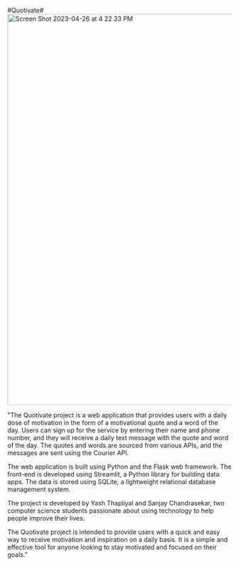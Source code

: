 #Quotivate#
<img width="880" alt="Screen Shot 2023-04-26 at 4 22 33 PM" src="https://user-images.githubusercontent.com/123337877/234728154-2b84d327-2041-4412-b8c8-841de2385b72.png">

"The Quotivate project is a web application that provides users with a daily dose of motivation in the form of a motivational quote and a word of the day. Users can sign up for the service by entering their name and phone number, and they will receive a daily text message with the quote and word of the day. The quotes and words are sourced from various APIs, and the messages are sent using the Courier API.

The web application is built using Python and the Flask web framework. The front-end is developed using Streamlit, a Python library for building data apps. The data is stored using SQLite, a lightweight relational database management system.

The project is developed by Yash Thapliyal and Sanjay Chandrasekar, two computer science students passionate about using technology to help people improve their lives.

The Quotivate project is intended to provide users with a quick and easy way to receive motivation and inspiration on a daily basis. It is a simple and effective tool for anyone looking to stay motivated and focused on their goals."
